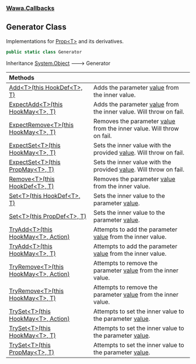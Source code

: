 ### [Wawa.Callbacks](Wawa.Callbacks.md 'Wawa.Callbacks')

## Generator Class

Implementations for [Prop&lt;T&gt;](Prop{T}.md 'Wawa.Callbacks.Prop<T>') and its derivatives.

```csharp
public static class Generator
```

Inheritance [System.Object](https://docs.microsoft.com/en-us/dotnet/api/System.Object 'System.Object') &#129106; Generator

| Methods | |
| :--- | :--- |
| [Add&lt;T&gt;(this HookDef&lt;T&gt;, T)](Generator.Add{T}(HookDef{T},T).md 'Wawa.Callbacks.Generator.Add<T>(this Wawa.Callbacks.HookDef<T>, T)') | Adds the parameter [value](Generator.Add{T}(HookDef{T},T).md#Wawa.Callbacks.Generator.Add_T_(thisWawa.Callbacks.HookDef_T_,T).value 'Wawa.Callbacks.Generator.Add<T>(this Wawa.Callbacks.HookDef<T>, T).value') from the inner value. |
| [ExpectAdd&lt;T&gt;(this HookMay&lt;T&gt;, T)](Generator.ExpectAdd{T}(HookMay{T},T).md 'Wawa.Callbacks.Generator.ExpectAdd<T>(this Wawa.Callbacks.HookMay<T>, T)') | Adds the parameter [value](Generator.ExpectAdd{T}(HookMay{T},T).md#Wawa.Callbacks.Generator.ExpectAdd_T_(thisWawa.Callbacks.HookMay_T_,T).value 'Wawa.Callbacks.Generator.ExpectAdd<T>(this Wawa.Callbacks.HookMay<T>, T).value') from the inner value. Will throw on fail. |
| [ExpectRemove&lt;T&gt;(this HookMay&lt;T&gt;, T)](Generator.ExpectRemove{T}(HookMay{T},T).md 'Wawa.Callbacks.Generator.ExpectRemove<T>(this Wawa.Callbacks.HookMay<T>, T)') | Removes the parameter [value](Generator.ExpectRemove{T}(HookMay{T},T).md#Wawa.Callbacks.Generator.ExpectRemove_T_(thisWawa.Callbacks.HookMay_T_,T).value 'Wawa.Callbacks.Generator.ExpectRemove<T>(this Wawa.Callbacks.HookMay<T>, T).value') from the inner value. Will throw on fail. |
| [ExpectSet&lt;T&gt;(this HookMay&lt;T&gt;, T)](Generator.ExpectSet{T}(HookMay{T},T).md 'Wawa.Callbacks.Generator.ExpectSet<T>(this Wawa.Callbacks.HookMay<T>, T)') | Sets the inner value with the provided [value](Generator.ExpectSet{T}(HookMay{T},T).md#Wawa.Callbacks.Generator.ExpectSet_T_(thisWawa.Callbacks.HookMay_T_,T).value 'Wawa.Callbacks.Generator.ExpectSet<T>(this Wawa.Callbacks.HookMay<T>, T).value'). Will throw on fail. |
| [ExpectSet&lt;T&gt;(this PropMay&lt;T&gt;, T)](Generator.ExpectSet{T}(PropMay{T},T).md 'Wawa.Callbacks.Generator.ExpectSet<T>(this Wawa.Callbacks.PropMay<T>, T)') | Sets the inner value with the provided [value](Generator.ExpectSet{T}(PropMay{T},T).md#Wawa.Callbacks.Generator.ExpectSet_T_(thisWawa.Callbacks.PropMay_T_,T).value 'Wawa.Callbacks.Generator.ExpectSet<T>(this Wawa.Callbacks.PropMay<T>, T).value'). Will throw on fail. |
| [Remove&lt;T&gt;(this HookDef&lt;T&gt;, T)](Generator.Remove{T}(HookDef{T},T).md 'Wawa.Callbacks.Generator.Remove<T>(this Wawa.Callbacks.HookDef<T>, T)') | Removes the parameter [value](Generator.Remove{T}(HookDef{T},T).md#Wawa.Callbacks.Generator.Remove_T_(thisWawa.Callbacks.HookDef_T_,T).value 'Wawa.Callbacks.Generator.Remove<T>(this Wawa.Callbacks.HookDef<T>, T).value') from the inner value. |
| [Set&lt;T&gt;(this HookDef&lt;T&gt;, T)](Generator.Set{T}(HookDef{T},T).md 'Wawa.Callbacks.Generator.Set<T>(this Wawa.Callbacks.HookDef<T>, T)') | Sets the inner value to the parameter [value](Generator.Set{T}(HookDef{T},T).md#Wawa.Callbacks.Generator.Set_T_(thisWawa.Callbacks.HookDef_T_,T).value 'Wawa.Callbacks.Generator.Set<T>(this Wawa.Callbacks.HookDef<T>, T).value'). |
| [Set&lt;T&gt;(this PropDef&lt;T&gt;, T)](Generator.Set{T}(PropDef{T},T).md 'Wawa.Callbacks.Generator.Set<T>(this Wawa.Callbacks.PropDef<T>, T)') | Sets the inner value to the parameter [value](Generator.Set{T}(PropDef{T},T).md#Wawa.Callbacks.Generator.Set_T_(thisWawa.Callbacks.PropDef_T_,T).value 'Wawa.Callbacks.Generator.Set<T>(this Wawa.Callbacks.PropDef<T>, T).value'). |
| [TryAdd&lt;T&gt;(this HookMay&lt;T&gt;, Action)](Generator.TryAdd{T}(HookMay{T},Action).md 'Wawa.Callbacks.Generator.TryAdd<T>(this Wawa.Callbacks.HookMay<T>, System.Action)') | Attempts to add the parameter [value](Generator.TryAdd{T}(HookMay{T},Action).md#Wawa.Callbacks.Generator.TryAdd_T_(thisWawa.Callbacks.HookMay_T_,System.Action).value 'Wawa.Callbacks.Generator.TryAdd<T>(this Wawa.Callbacks.HookMay<T>, System.Action).value') from the inner value. |
| [TryAdd&lt;T&gt;(this HookMay&lt;T&gt;, T)](Generator.TryAdd{T}(HookMay{T},T).md 'Wawa.Callbacks.Generator.TryAdd<T>(this Wawa.Callbacks.HookMay<T>, T)') | Attempts to add the parameter [value](Generator.TryAdd{T}(HookMay{T},T).md#Wawa.Callbacks.Generator.TryAdd_T_(thisWawa.Callbacks.HookMay_T_,T).value 'Wawa.Callbacks.Generator.TryAdd<T>(this Wawa.Callbacks.HookMay<T>, T).value') from the inner value. |
| [TryRemove&lt;T&gt;(this HookMay&lt;T&gt;, Action)](Generator.TryRemove{T}(HookMay{T},Action).md 'Wawa.Callbacks.Generator.TryRemove<T>(this Wawa.Callbacks.HookMay<T>, System.Action)') | Attempts to remove the parameter [value](Generator.TryRemove{T}(HookMay{T},Action).md#Wawa.Callbacks.Generator.TryRemove_T_(thisWawa.Callbacks.HookMay_T_,System.Action).value 'Wawa.Callbacks.Generator.TryRemove<T>(this Wawa.Callbacks.HookMay<T>, System.Action).value') from the inner value. |
| [TryRemove&lt;T&gt;(this HookMay&lt;T&gt;, T)](Generator.TryRemove{T}(HookMay{T},T).md 'Wawa.Callbacks.Generator.TryRemove<T>(this Wawa.Callbacks.HookMay<T>, T)') | Attempts to remove the parameter [value](Generator.TryRemove{T}(HookMay{T},T).md#Wawa.Callbacks.Generator.TryRemove_T_(thisWawa.Callbacks.HookMay_T_,T).value 'Wawa.Callbacks.Generator.TryRemove<T>(this Wawa.Callbacks.HookMay<T>, T).value') from the inner value. |
| [TrySet&lt;T&gt;(this HookMay&lt;T&gt;, Action)](Generator.TrySet{T}(HookMay{T},Action).md 'Wawa.Callbacks.Generator.TrySet<T>(this Wawa.Callbacks.HookMay<T>, System.Action)') | Attempts to set the inner value to the parameter [value](Generator.TrySet{T}(HookMay{T},Action).md#Wawa.Callbacks.Generator.TrySet_T_(thisWawa.Callbacks.HookMay_T_,System.Action).value 'Wawa.Callbacks.Generator.TrySet<T>(this Wawa.Callbacks.HookMay<T>, System.Action).value'). |
| [TrySet&lt;T&gt;(this HookMay&lt;T&gt;, T)](Generator.TrySet{T}(HookMay{T},T).md 'Wawa.Callbacks.Generator.TrySet<T>(this Wawa.Callbacks.HookMay<T>, T)') | Attempts to set the inner value to the parameter [value](Generator.TrySet{T}(HookMay{T},T).md#Wawa.Callbacks.Generator.TrySet_T_(thisWawa.Callbacks.HookMay_T_,T).value 'Wawa.Callbacks.Generator.TrySet<T>(this Wawa.Callbacks.HookMay<T>, T).value'). |
| [TrySet&lt;T&gt;(this PropMay&lt;T&gt;, T)](Generator.TrySet{T}(PropMay{T},T).md 'Wawa.Callbacks.Generator.TrySet<T>(this Wawa.Callbacks.PropMay<T>, T)') | Attempts to set the inner value to the parameter [value](Generator.TrySet{T}(PropMay{T},T).md#Wawa.Callbacks.Generator.TrySet_T_(thisWawa.Callbacks.PropMay_T_,T).value 'Wawa.Callbacks.Generator.TrySet<T>(this Wawa.Callbacks.PropMay<T>, T).value'). |
